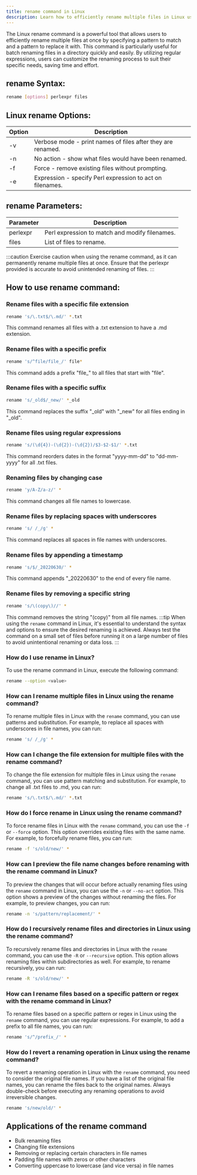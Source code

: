 ```yaml
---
title: rename command in Linux
description: Learn how to efficiently rename multiple files in Linux using the rename command. 
---
```


The Linux rename command is a powerful tool that allows users to efficiently rename multiple files at once by specifying a pattern to match and a pattern to replace it with. This command is particularly useful for batch renaming files in a directory quickly and easily. By utilizing regular expressions, users can customize the renaming process to suit their specific needs, saving time and effort.
## rename Syntax:
```bash
rename [options] perlexpr files
```
## Linux rename Options:
| Option | Description                               |
|--------|-------------------------------------------|
| -v     | Verbose mode - print names of files after they are renamed. |
| -n     | No action - show what files would have been renamed. |
| -f     | Force - remove existing files without prompting. |
| -e     | Expression - specify Perl expression to act on filenames. |

## rename Parameters:
| Parameter | Description                               |
|-----------|-------------------------------------------|
| perlexpr  | Perl expression to match and modify filenames. |
| files     | List of files to rename. |

:::caution
Exercise caution when using the rename command, as it can permanently rename multiple files at once. Ensure that the perlexpr provided is accurate to avoid unintended renaming of files.
:::

## How to use rename command:
### Rename files with a specific file extension
```bash
rename 's/\.txt$/\.md/' *.txt
```
This command renames all files with a .txt extension to have a .md extension.

### Rename files with a specific prefix
```bash
rename 's/^file/file_/' file*
```
This command adds a prefix "file_" to all files that start with "file".

### Rename files with a specific suffix
```bash
rename 's/_old$/_new/' *_old
```
This command replaces the suffix "_old" with "_new" for all files ending in "_old".

### Rename files using regular expressions
```bash
rename 's/(\d{4})-(\d{2})-(\d{2})/$3-$2-$1/' *.txt
```
This command reorders dates in the format "yyyy-mm-dd" to "dd-mm-yyyy" for all .txt files.

### Renaming files by changing case
```bash
rename 'y/A-Z/a-z/' *
```
This command changes all file names to lowercase.

### Rename files by replacing spaces with underscores
```bash
rename 's/ /_/g' *
```
This command replaces all spaces in file names with underscores.

### Rename files by appending a timestamp
```bash
rename 's/$/_20220630/' *
```
This command appends "_20220630" to the end of every file name.

### Rename files by removing a specific string
```bash
rename 's/\(copy\)//' *
```
This command removes the string "(copy)" from all file names.
:::tip
When using the `rename` command in Linux, it's essential to understand the syntax and options to ensure the desired renaming is achieved. Always test the command on a small set of files before running it on a large number of files to avoid unintentional renaming or data loss.
:::

### How do I use rename in Linux?
To use the rename command in Linux, execute the following command:
```bash
rename --option <value>
```

### How can I rename multiple files in Linux using the rename command?
To rename multiple files in Linux with the `rename` command, you can use patterns and substitution. For example, to replace all spaces with underscores in file names, you can run:
```bash
rename 's/ /_/g' *
```

### How can I change the file extension for multiple files with the rename command?
To change the file extension for multiple files in Linux using the `rename` command, you can use pattern matching and substitution. For example, to change all .txt files to .md, you can run:
```bash
rename 's/\.txt$/\.md/' *.txt
```

### How do I force rename in Linux using the rename command?
To force rename files in Linux with the `rename` command, you can use the `-f` or `--force` option. This option overrides existing files with the same name. For example, to forcefully rename files, you can run:
```bash
rename -f 's/old/new/' *
```

### How can I preview the file name changes before renaming with the rename command in Linux?
To preview the changes that will occur before actually renaming files using the `rename` command in Linux, you can use the `-n` or `--no-act` option. This option shows a preview of the changes without renaming the files. For example, to preview changes, you can run:
```bash
rename -n 's/pattern/replacement/' *
```

### How do I recursively rename files and directories in Linux using the rename command?
To recursively rename files and directories in Linux with the `rename` command, you can use the `-R` or `--recursive` option. This option allows renaming files within subdirectories as well. For example, to rename recursively, you can run:
```bash
rename -R 's/old/new/' *
```

### How can I rename files based on a specific pattern or regex with the rename command in Linux?
To rename files based on a specific pattern or regex in Linux using the `rename` command, you can use regular expressions. For example, to add a prefix to all file names, you can run:
```bash
rename 's/^/prefix_/' *
```

### How do I revert a renaming operation in Linux using the rename command?
To revert a renaming operation in Linux with the `rename` command, you need to consider the original file names. If you have a list of the original file names, you can rename the files back to the original names. Always double-check before executing any renaming operations to avoid irreversible changes.
```bash
rename 's/new/old/' *
```

## Applications of the rename command

- Bulk renaming files
- Changing file extensions
- Removing or replacing certain characters in file names
- Padding file names with zeros or other characters
- Converting uppercase to lowercase (and vice versa) in file names